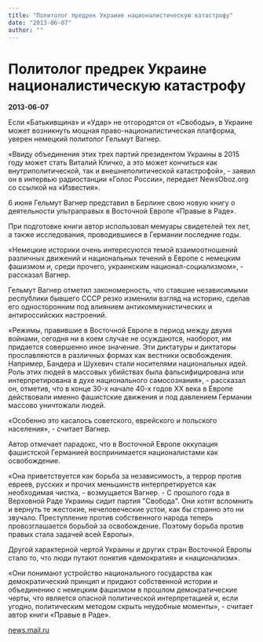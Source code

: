 ```yaml
---
title: "Политолог предрек Украине националистическую катастрофу"
date: "2013-06-07"
author: ""
---
```


# Политолог предрек Украине националистическую катастрофу

**2013-06-07** 

Если «Батькивщина» и «Удар» не отгородятся от «Свободы», в Украине может возникнуть мощная право-националистическая платформа, уверен немецкий политолог Гельмут Вагнер.

«Ввиду объединения этих трех партий президентом Украины в 2015 году может стать Виталий Кличко, а это может кончиться как внутриполитической, так и внешнеполитической катастрофой», - заявил он в интервью радиостанции «Голос России», передает NewsOboz.org со ссылкой на «Известия».

6 июня Гельмут Вагнер представил в Берлине свою новую книгу о деятельности ультраправых в Восточной Европе «Правые в Раде».

При подготовке книги автор использовал мемуары свидетелей тех лет, а также исследования, проводившиеся в Германии последние годы.

«Немецкие историки очень интересуются темой взаимоотношений различных движений и национальных течений в Европе с немецким фашизмом и, среди прочего, украинским национал-социализмом», - рассказал Вагнер.

Гельмут Вагнер отметил закономерность, что ставшие независимыми республики бывшего СССР резко изменили взгляд на историю, сделав его односторонним под влиянием антикоммунистических и антироссийских настроений.

«Режимы, правившие в Восточной Европе в период между двумя войнами, сегодня ни в коем случае не осуждаются, наоборот, им придается совершенно иное значение. Эти диктатуры и диктаторы прославляются в различных формах как вестники освобождения. Например, Бандера и Шухевич стали носителями национальных идей. Роль этих людей в массовых убийствах была фальсифицирована или интерпретирована в духе национального самосознания», - рассказал он, отметив, что в конце 30-х начале 40-х годов ХХ века в Европе действовали именно фашистские движения и под давлением Германии массово уничтожали людей.

«Особенно это касалось советского, еврейского и польского населения», - считает Вагнер.

Автор отмечает парадокс, что в Восточной Европе оккупация фашистской Германией воспринимается националистами как освобождение.

«Она приветствуется как борьба за независимость, а террор против евреев, русских и прочих меньшинств интерпретируется как необходимая чистка, - возмущается Вагнер. - С прошлого года в Верховной Раде Украины сидит партия "Свобода". Они хотят вспомнить и вернуть те жестокие, нечеловеческие устои, как бы странно это ни звучало. Преступление против собственного народа теперь провозглашается борьбой за освобождение. Поэтому борьба против правых стала задачей всей Европы».

Другой характерной чертой Украины и других стран Восточной Европы стало то, что люди путают понятия «демократия» и «национализм».

«Они понимают устройство национального государства как демократический принцип и придают собственной истории и объединению с немецким фашизмом в прошлом демократические черты, что является опасной политической интерпретацией и, если угодно, политическим методом скрыть неудобные моменты», - считает автор книги «Правые в Раде».

[news.mail.ru](https://propaganda-journal.net/news.mail.ru)